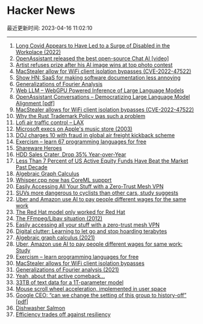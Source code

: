 # Hacker News

最近更新时间: 2023-04-16 11:02:10

--- 
1. [Long Covid Appears to Have Led to a Surge of Disabled in the Workplace (2022)](https://libertystreeteconomics.newyorkfed.org/2022/10/long-covid-appears-to-have-led-to-a-surge-of-the-disabled-in-the-workplace/) 
2. [OpenAssistant released the best open-source Chat AI [video]](https://www.youtube.com/watch?v=ddG2fM9i4Kk) 
3. [Artist refuses prize after his AI image wins at top photo contest](https://petapixel.com/2023/04/14/artist-refuses-prize-after-his-ai-image-wins-at-top-photo-contest/) 
4. [MacStealer allow for WiFi client isolation bypasses (CVE-2022-47522)](https://github.com/vanhoefm/macstealer) 
5. [Show HN: SaaS for making software documentation less annoying](https://documentationlab.com) 
6. [Generalizations of Fourier Analysis](http://gabarro.org/ccn/gen_fourier.html) 
7. [Web LLM – WebGPU Powered Inference of Large Language Models](https://github.com/mlc-ai/web-llm) 
8. [OpenAssistant Conversations – Democratizing Large Language Model Alignment [pdf]](https://www.ykilcher.com/OA_Paper_2023_04_15.pdf) 
9. [MacStealer allows for WiFi client isolation bypasses (CVE-2022-47522)](https://github.com/vanhoefm/macstealer) 
10. [Why the Rust Trademark Policy was such a problem](https://kimono-koans.github.io/trademark/) 
11. [Lofi air traffic control – LAX](https://www.lofiatc.com/?icao=KLAX) 
12. [Microsoft execs on Apple&#x27;s music store (2003)](https://twitter.com/TechEmails/status/1647317806697050112) 
13. [DOJ charges 10 with fraud in global air freight kickback scheme](https://www.aircargonews.net/airlines/freighter-operator/us-doj-charges-10-with-defrauding-polar-air-cargo-worldwide/) 
14. [Exercism – learn 67 programming languages for free](https://exercism.org/) 
15. [Shareware Heroes](https://sharewareheroes.com/) 
16. [HDD Sales Crater, Drop 35% Year-over-Year](https://www.tomshardware.com/news/sales-of-hdds-drop-35-percent-year-over-year) 
17. [Less Than 7 Percent of US Active Equity Funds Have Beat the Market Past Decade](https://www.ft.com/content/c331b279-00e5-4e7d-954f-468f4ee44c31) 
18. [Algebraic Graph Calculus](http://gabarro.org/ccn/algebraic_graph_calculus.html) 
19. [Whisper.cpp now has CoreML suppprt](https://github.com/ggerganov/whisper.cpp/releases/tag/v1.3.0) 
20. [Easily Accessing All Your Stuff with a Zero-Trust Mesh VPN](https://changelog.complete.org/archives/10478-easily-accessing-all-your-stuff-with-a-zero-trust-mesh-vpn) 
21. [SUVs more dangerous to cyclists than other cars, study suggests](https://road.cc/content/news/suvs-more-dangerous-cyclists-than-other-cars-300605) 
22. [Uber and Amazon use AI to pay people different wages for the same work](https://www.businessinsider.com/uber-amazon-pay-using-ai-different-wages-same-work-discrimination-2023-4) 
23. [The Red Hat model only worked for Red Hat](https://opencoreventures.com/blog/2023-04-red-hat-model-only-worked-red-hat/) 
24. [The FFmpeg&#x2f;Libav situation (2012)](http://blog.pkh.me/p/13-the-ffmpeg-libav-situation.html) 
25. [Easily accessing all your stuff with a zero-trust mesh VPN](https://changelog.complete.org/archives/10478-easily-accessing-all-your-stuff-with-a-zero-trust-mesh-vpn) 
26. [Digital clutter: Learning to let go and stop hoarding terabytes](https://paulstamatiou.com/digital-clutter/) 
27. [Algebraic graph calculus (2021)](http://gabarro.org/ccn/algebraic_graph_calculus.html) 
28. [Uber, Amazon use AI to pay people different wages for same work: Study](https://www.businessinsider.com/uber-amazon-pay-using-ai-different-wages-same-work-discrimination-2023-4) 
29. [Exercism – learn programming languages for free](https://exercism.org/) 
30. [MacStealer allows for WiFi client isolation bypasses](https://github.com/vanhoefm/macstealer) 
31. [Generalizations of Fourier analysis (2021)](http://gabarro.org/ccn/gen_fourier.html) 
32. [Yeah, about that active comeback...](https://www.ft.com/content/c331b279-00e5-4e7d-954f-468f4ee44c31) 
33. [33TB of text data for a 1T-parameter model](https://lifearchitect.ai/chinchilla/) 
34. [Mouse scroll wheel acceleration, implemented in user space](https://github.com/albertz/mouse-scroll-wheel-acceleration-userspace) 
35. [Google CEO: “can we change the setting of this group to history-off” [pdf]](https://ia601707.us.archive.org/28/items/gov.uscourts.cand.364454/gov.uscourts.cand.364454.385.0.pdf) 
36. [Dishwasher Salmon](https://en.wikipedia.org/wiki/Dishwasher_salmon) 
37. [Efficiency trades off against resiliency](https://blog.nelhage.com/post/efficiency-vs-resiliency/) 
